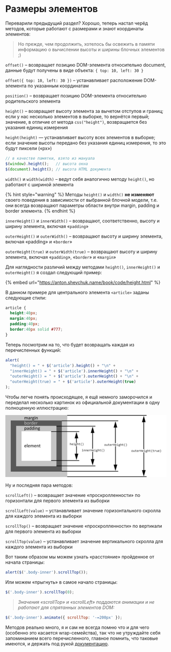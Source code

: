 # Размеры элементов

Переварили предыдущий раздел? Хорошо, теперь настал черёд методов, которые работают с размерами и знают координаты элементов:

> Но прежде, чем продолжить, хотелось бы освежить в памяти информацию о вычислении высоты и ширины блочных элементов ;)

`offset()` – возвращает позицию DOM-элемента относительно document, данные будут получены в виде объекта: `{ top: 10, left: 30 }`

`offset({ top: 10, left: 30 })` – устанавливает расположение DOM-элемента по указанным координатам

`position()` – возвращает позицию DOM-элемента относительно родительского элемента

`height()` – возвращает высоту элемента за вычетом отступов и границ; если у нас несколько элементов в выборке, то вернётся первый; значение, в отличие от метода `css("height")`, возвращается без указания единиц измерения

`height(height)` — устанавливает высоту всех элементов в выборке; если значение высоты передано без указания единиц измерения, то это будут пиксели («px»)

```javascript
// в качестве памятки, взято из мануала
$(window).height();   // высота окна
$(document).height(); // высота HTML документа
```

`width()` и `width(width)` – ведут себя аналогично методу `height()`, но работают с шириной элемента

{% hint style="warning" %}
Методы `height()` и `width()` **не изменяют** своего поведения в зависимости от выбранной блочной модели, т.е. они всегда возвращают параметры области внутри margin, padding и border элемента.
{% endhint %}

`innerHeight()` и `innerWidth()` – возвращают, соответственно, высоту и ширину элемента, включая «`padding`»

`outerHeight()` и `outerWidth()` – возвращают высоту и ширину элемента, включая «padding» и «`border`»

`outerHeight(true)` и `outerWidth(true)` – возвращают высоту и ширину элемента, включая «`padding`», «`border`» и «`margin`»

Для наглядности различий между методами `height()`, `innerHeight()` и `outerHeight()` я создал следующий пример:

{% embed url="https://anton.shevchuk.name/book/code/height.html" %}

В данном примере для центрального элемента `<article>` заданы следующие стили:

```css
article {
  height:40px;
  margin:40px;
  padding:40px;
  border:40px solid #777;
}
```

Теперь посмотрим на то, что будет возвращать каждая из перечисленных функций:

```javascript
alert(
  "height() = " + $('article').height() + "\n" +
  "innerHeight() = " + $('article').innerHeight() + "\n" +
  "outerHeight() = " + $('article').outerHeight() + "\n" +
  "outerHeight(true) = " + $('article').outerHeight(true)
);
```

Чтобы легче понять происходящее, я ещё немного заморочился и переделал несколько картинок из официальной документации в одну полноценную иллюстрацию:

![блочная модель](../.gitbook/assets/box.png)

Ну и последняя пара методов:

`scrollLeft()` – возвращает значение «проскролленности» по горизонтали для первого элемента из выборки

`scrollLeft(value)` – устанавливает значение горизонтального скролла для каждого элемента из выборки

`scrollTop()` – возвращает значение «проскролленности» по вертикали для первого элемента из выборки

`scrollTop(value)` – устанавливает значение вертикального скролла для каждого элемента из выборки

Вот таким образом мы можем узнать «расстояние» пройденное от начала страницы:

```javascript
alert($('.body-inner').scrollTop());
```

Или можем «прыгнуть» в самое начало страницы:

```javascript
$('.body-inner').scrollTop(0);
```

> _Значения «scrollTop» и «scrollLeft» поддаются анимации и не работают для спрятанных элементов DOM:_

```javascript
$('.body-inner').animate({ scrollTop: '-=200px' });
```

Методов реально много, я и сам не всегда помню что и для чего (особенно это касается wrap-семейства), так что не утруждайте себя запоминанием всего перечисленного, главное помнить, что таковые имеются, и держать под рукой [документацию](https://api.jquery.com/category/manipulation/).
